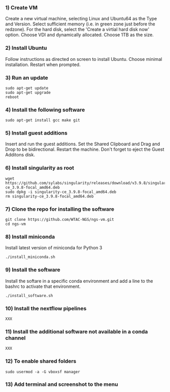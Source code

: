 ### 1) Create VM

<p>Create a new virtual machine, selecting Linux and Ubuntu64 as the Type and Version. Select sufficient memory (i.e. in green zone just before the redzone). For the hard disk, select the 'Create a virtial hard disk now' option. Choose VDI and dynamically allocated. Choose 1TB as the size.</p>

### 2) Install Ubuntu

<p>Follow instructions as directed on screen to install Ubuntu. Choose minimal installation. Restart when prompted.</p>

### 3) Run an update

    sudo apt-get update
    sudo apt-get upgrade
    reboot

### 4) Install the following software

    sudo apt-get install gcc make git

### 5) Install guest additions
<p>Insert and run the guest additions. Set the Shared Clipboard and Drag and Drop to be bidirectional. Restart the machine. Don't forget to eject the Guest Additons disk.</p>

### 6) Install singularity as root

    wget https://github.com/sylabs/singularity/releases/download/v3.9.8/singularity-ce_3.9.8-focal_amd64.deb
    sudo dpkg -i singularity-ce_3.9.8-focal_amd64.deb
    rm singularity-ce_3.9.8-focal_amd64.deb

### 7) Clone the repo for installing the software

    git clone https://github.com/WTAC-NGS/ngs-vm.git
    cd ngs-vm

### 8) Install miniconda

<p>Install latest version of miniconda for Python 3</p> 

    ./install_miniconda.sh
    
### 9) Install the software

<p>Install the softare in a specific conda environment and add a line to the bashrc to activate that environment.</p>

    ./install_software.sh

### 10) Install the nextflow pipelines

    XXX    
    
### 11) Install the additional software not available in a conda channel

    XXX
    
### 12) To enable shared folders

    sudo usermod -a -G vboxsf manager
  
### 13) Add terminal and screenshot to the menu
